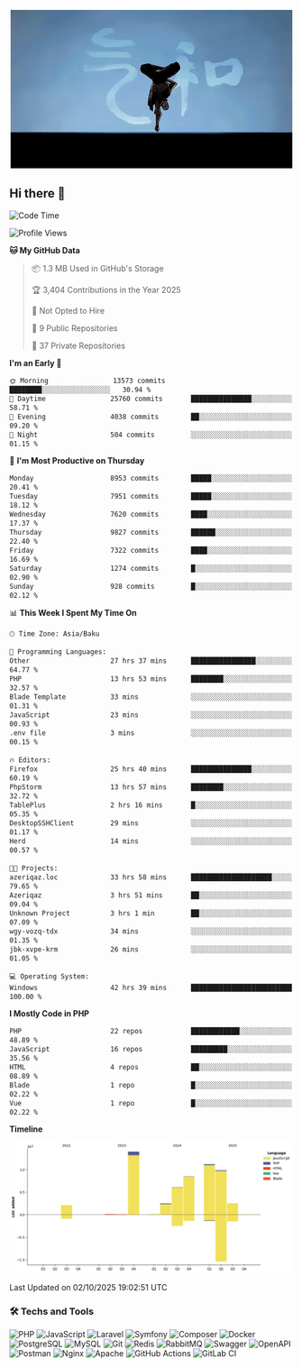 <!--WALLPAPER-->
<p align='center'>
  <img src='assets/wallpapers/20.gif' alt='Banner'>
</p>
<!--/WALLPAPER-->

## Hi there 👋

<!--START_SECTION:waka-->
![Code Time](http://img.shields.io/badge/Code%20Time-397%20hrs%2017%20mins-blue)

![Profile Views](http://img.shields.io/badge/Profile%20Views-0-blue)

**🐱 My GitHub Data** 

> 📦 1.3 MB Used in GitHub's Storage 
 > 
> 🏆 3,404 Contributions in the Year 2025
 > 
> 🚫 Not Opted to Hire
 > 
> 📜 9 Public Repositories 
 > 
> 🔑 37 Private Repositories 
 > 
**I'm an Early 🐤** 

```text
🌞 Morning                13573 commits       ████████░░░░░░░░░░░░░░░░░   30.94 % 
🌆 Daytime                25760 commits       ███████████████░░░░░░░░░░   58.71 % 
🌃 Evening                4038 commits        ██░░░░░░░░░░░░░░░░░░░░░░░   09.20 % 
🌙 Night                  504 commits         ░░░░░░░░░░░░░░░░░░░░░░░░░   01.15 % 
```
📅 **I'm Most Productive on Thursday** 

```text
Monday                   8953 commits        █████░░░░░░░░░░░░░░░░░░░░   20.41 % 
Tuesday                  7951 commits        █████░░░░░░░░░░░░░░░░░░░░   18.12 % 
Wednesday                7620 commits        ████░░░░░░░░░░░░░░░░░░░░░   17.37 % 
Thursday                 9827 commits        ██████░░░░░░░░░░░░░░░░░░░   22.40 % 
Friday                   7322 commits        ████░░░░░░░░░░░░░░░░░░░░░   16.69 % 
Saturday                 1274 commits        █░░░░░░░░░░░░░░░░░░░░░░░░   02.90 % 
Sunday                   928 commits         █░░░░░░░░░░░░░░░░░░░░░░░░   02.12 % 
```


📊 **This Week I Spent My Time On** 

```text
🕑︎ Time Zone: Asia/Baku

💬 Programming Languages: 
Other                    27 hrs 37 mins      ████████████████░░░░░░░░░   64.77 % 
PHP                      13 hrs 53 mins      ████████░░░░░░░░░░░░░░░░░   32.57 % 
Blade Template           33 mins             ░░░░░░░░░░░░░░░░░░░░░░░░░   01.31 % 
JavaScript               23 mins             ░░░░░░░░░░░░░░░░░░░░░░░░░   00.93 % 
.env file                3 mins              ░░░░░░░░░░░░░░░░░░░░░░░░░   00.15 % 

🔥 Editors: 
Firefox                  25 hrs 40 mins      ███████████████░░░░░░░░░░   60.19 % 
PhpStorm                 13 hrs 57 mins      ████████░░░░░░░░░░░░░░░░░   32.72 % 
TablePlus                2 hrs 16 mins       █░░░░░░░░░░░░░░░░░░░░░░░░   05.35 % 
DesktopSSHClient         29 mins             ░░░░░░░░░░░░░░░░░░░░░░░░░   01.17 % 
Herd                     14 mins             ░░░░░░░░░░░░░░░░░░░░░░░░░   00.57 % 

🐱‍💻 Projects: 
azeriqaz.loc             33 hrs 58 mins      ████████████████████░░░░░   79.65 % 
Azeriqaz                 3 hrs 51 mins       ██░░░░░░░░░░░░░░░░░░░░░░░   09.04 % 
Unknown Project          3 hrs 1 min         ██░░░░░░░░░░░░░░░░░░░░░░░   07.09 % 
wgy-vozq-tdx             34 mins             ░░░░░░░░░░░░░░░░░░░░░░░░░   01.35 % 
jbk-xvpe-krm             26 mins             ░░░░░░░░░░░░░░░░░░░░░░░░░   01.05 % 

💻 Operating System: 
Windows                  42 hrs 39 mins      █████████████████████████   100.00 % 
```

**I Mostly Code in PHP** 

```text
PHP                      22 repos            ████████████░░░░░░░░░░░░░   48.89 % 
JavaScript               16 repos            █████████░░░░░░░░░░░░░░░░   35.56 % 
HTML                     4 repos             ██░░░░░░░░░░░░░░░░░░░░░░░   08.89 % 
Blade                    1 repo              █░░░░░░░░░░░░░░░░░░░░░░░░   02.22 % 
Vue                      1 repo              █░░░░░░░░░░░░░░░░░░░░░░░░   02.22 % 
```



**Timeline**

![Lines of Code chart](https://raw.githubusercontent.com/feridnesibzade/feridnesibzade/main/assets/bar_graph.png)


 Last Updated on 02/10/2025 19:02:51 UTC
<!--END_SECTION:waka-->

### 🛠️ Techs and Tools

![PHP](https://img.shields.io/badge/PHP-777BB4?style=for-the-badge&logo=php&logoColor=white)
![JavaScript](https://img.shields.io/badge/JavaScript-F7DF1E?style=for-the-badge&logo=javascript&logoColor=000)
![Laravel](https://img.shields.io/badge/Laravel-F55247?style=for-the-badge&logo=laravel&logoColor=white)
![Symfony](https://img.shields.io/badge/Symfony-000000?style=for-the-badge&logo=symfony&logoColor=white)
![Composer](https://img.shields.io/badge/Composer-885630?style=for-the-badge&logo=composer&logoColor=white)
![Docker](https://img.shields.io/badge/Docker-2496ED?style=for-the-badge&logo=docker&logoColor=white)
![PostgreSQL](https://img.shields.io/badge/PostgreSQL-4169E1?style=for-the-badge&logo=postgresql&logoColor=white)
![MySQL](https://img.shields.io/badge/MySQL-4479A1?style=for-the-badge&logo=mysql&logoColor=white)
![Git](https://img.shields.io/badge/Git-F05032?style=for-the-badge&logo=git&logoColor=white)
![Redis](https://img.shields.io/badge/Redis-DC382D?style=for-the-badge&logo=redis&logoColor=white)
![RabbitMQ](https://img.shields.io/badge/RabbitMQ-FF6600?style=for-the-badge&logo=rabbitmq&logoColor=white)
![Swagger](https://img.shields.io/badge/Swagger-85EA2D?style=for-the-badge&logo=swagger&logoColor=black)
![OpenAPI](https://img.shields.io/badge/OpenAPI-6BA539?style=for-the-badge&logo=openapiinitiative&logoColor=white)
![Postman](https://img.shields.io/badge/Postman-FF6C37?style=for-the-badge&logo=postman&logoColor=white)
![Nginx](https://img.shields.io/badge/Nginx-009639?style=for-the-badge&logo=nginx&logoColor=white)
![Apache](https://img.shields.io/badge/Apache-D22128?style=for-the-badge&logo=apache&logoColor=white)
![GitHub Actions](https://img.shields.io/badge/GitHub%20Actions-2088FF?style=for-the-badge&logo=githubactions&logoColor=white)
![GitLab CI](https://img.shields.io/badge/GitLab%20CI-FC6D26?style=for-the-badge&logo=gitlab&logoColor=white)

